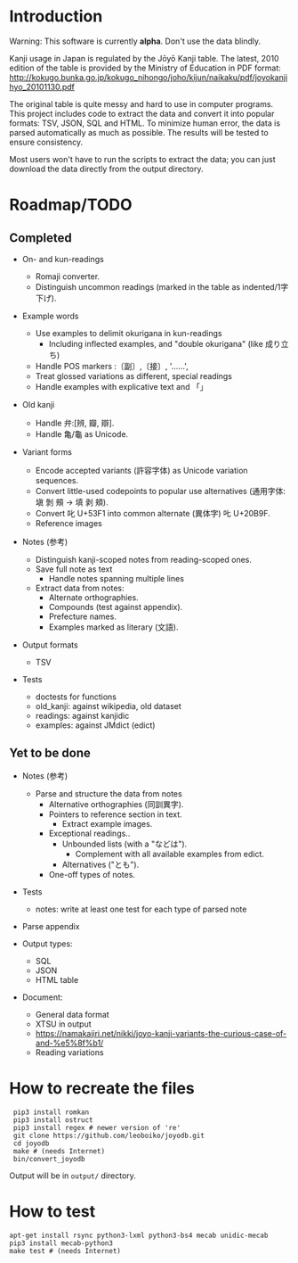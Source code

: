 Introduction
============

Warning: This software is currently **alpha**.  Don't use the data blindly.

Kanji usage in Japan is regulated by the Jōyō Kanji table.  The latest, 2010
edition of the table is provided by the Ministry of Education in PDF format:
http://kokugo.bunka.go.jp/kokugo_nihongo/joho/kijun/naikaku/pdf/joyokanjihyo_20101130.pdf

The original table is quite messy and hard to use in computer programs.  This
project includes code to extract the data and convert it into popular formats:
TSV, JSON, SQL and HTML.  To minimize human error, the data is parsed
automatically as much as possible.  The results will be tested to ensure
consistency.

Most users won't have to run the scripts to extract the data; you can just
download the data directly from the output directory.


Roadmap/TODO
============

## Completed

 - On- and kun-readings
   - Romaji converter.
   - Distinguish uncommon readings (marked in the table as indented/1字下げ).
 - Example words
   - Use examples to delimit okurigana in kun-readings
     - Including inflected examples, and "double okurigana" (like 成り立ち)
   - Handle POS markers :〔副〕,〔接〕, '……',
   - Treat glossed variations as different, special readings
   - Handle examples with explicative text and 「」

 - Old kanji
   - Handle 弁:[辨, 瓣, 辯].
   - Handle 亀/龜 as Unicode.
 - Variant forms
   - Encode accepted variants (許容字体) as Unicode variation sequences.
   - Convert little-used codepoints to popular use alternatives (通用字体:
     塡 剝 頰 → 填 剥 頬).
   - Convert 叱 U+53F1 into common alternate (異体字) 𠮟 U+20B9F.
   - Reference images 
 - Notes (参考)
   - Distinguish kanji-scoped notes from reading-scoped ones.
   - Save full note as text
     - Handle notes spanning multiple lines
   - Extract data from notes:
     - Alternate orthographies.
     - Compounds (test against appendix).
     - Prefecture names.
     - Examples marked as literary (文語).
 - Output formats
   - TSV
 - Tests
   - doctests for functions
   - old_kanji: against wikipedia, old dataset
   - readings: against kanjidic
   - examples: against JMdict (edict)

## Yet to be done

 - Notes (参考)
   - Parse and structure the data from notes
     - Alternative orthographies (同訓異字).
     - Pointers to reference section in text.
       - Extract example images.
     - Exceptional readings..
       - Unbounded lists (with a "などは").
         - Complement with all available examples from edict.
       - Alternatives ("とも").
     - One-off types of notes.

 - Tests
   - notes: write at least one test for each type of parsed note

 - Parse appendix

 - Output types:
   - SQL
   - JSON
   - HTML table

 - Document:
   - General data format
   - XTSU in output
   - https://namakajiri.net/nikki/joyo-kanji-variants-the-curious-case-of-and-%e5%8f%b1/
   - Reading variations

How to recreate the files
=========================

     pip3 install romkan
     pip3 install ostruct
     pip3 install regex # newer version of 're'
     git clone https://github.com/leoboiko/joyodb.git
     cd joyodb
     make # (needs Internet)
     bin/convert_joyodb

Output will be in `output/` directory.

How to test
===========

    apt-get install rsync python3-lxml python3-bs4 mecab unidic-mecab
    pip3 install mecab-python3
    make test # (needs Internet)
